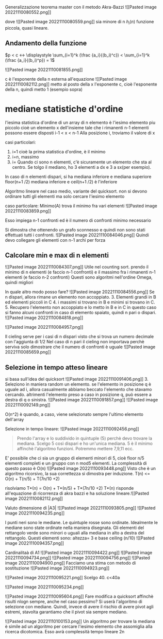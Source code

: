 Generalizzazione teorema master con il metodo Akra-Bazzi
![[Pasted image 20221110080552.png]]

dove 
![[Pasted image 20221110080559.png]] sia minore di n
$h_i(n)$ funzione piccola, quasi lineare.


## Andamento della funzione
$p < c <-> \displaystyle \sum_{i=1}^k (\frac {a_i}{(b_i)^c}) < \sum_{i=1}^k (\frac {a_i}{(b_i)^p}) = 1$


![[Pasted image 20221110081855.png]]

c è l'esponente della n esterna all'equazione
![[Pasted image 20221110082112.png]]
metto al posto della x l'esponente c, cioè l'esponente della n, quindi metto 1 (esempio sopra)

# mediane statistiche d'ordine
l'iesima statistica d'ordine di un array di n elemento è l'iesimo elemento piu piccolo cioè un elemento x dell'insieme tale che i rimanenti n-1 elementi possono essere disposti
i-1 < x < n-1
Alla posizione i, troviamo il valore di x

casi particolari:
1. i=1 cioè la prima statistica d'ordine, è il minimo
2. i=n, massimo
3. i= 
Quando ci sono n elementi, c'è sicuramente un elemento che sta al centro. Se tolgo il mediano, ho 3 elementi a dx e 3 a sx(per esempio).

In caso di n elementi dispari, si ha mediana inferiore e mediana superiore 
floor(n+1 /2) mediana inferiore e ceil(n+1 /2) è l'inferiore


Algoritmo lineare nel caso medio, variante del quicksort. non si devono ordinare tutti gli elementi ma solo cercare l'iesimo elemento

caso particolare:
Minimo(A) trova il minimo fra vari elementi
![[Pasted image 20221110083859.png]]

Esso impiega n-1 confronti ed è il numero di confronti minimo necessario

Si dimostra che ottenendo un grafo sconnesso e quindi non sono stati effettuati tutti i confronti.
![[Pasted image 20221110084046.png]]
Quindi devo collegare gli elementi con n-1 archi per forza

## Calcolare min e max di n elementi
![[Pasted image 20221110084307.png]]
Utile nel counting sort.
prendo il minimo di n elementi (e faccio n-1 confronti) e il massimo fra i rimanenti n-1 elementi (e faccio n-2  confronti)
Questi sono algoritmi nell'ordine Omega, quindi migliori

In quale altro modo posso fare?
![[Pasted image 20221110084556.png]]
Se n dispari, allora rimane un elemento non accoppiato.
3. Elementi grandi in B ed elementi piccoli in C
4. i massimi si trovano in B e minimi si trovano in C.
5. Recupero l'elemento non accoppiato e lo metto in B e in C
in questo caso si fanno alcuni confronti in caso di elemento spaiato, quindi n pari o dispari.
![[Pasted image 20221110084818.png]]

![[Pasted image 20221110084957.png]]

Il cieling serve per i casi di n dispari visto che si trova un numero decimale con l'aggiunta di 1/2
Nel caso di n pari il cieling non importava perchè serviva solo dimostrare che il numero di confronti è uguale
![[Pasted image 20221110085659.png]]

## Selezione in tempo atteso lineare
si basa sull'idea del quicksort
![[Pasted image 20221110091406.png]]
3. Seleziono in maniera random un elemento.
se l'elemento in posizione q è uguale ad i, allora casualmente abbiamo beccato l'elemento che stavamo cercando.
altrimenti l'elemento preso a caso in posizione q, può essere a destra di q o sinistra.
![[Pasted image 20221110091857.png]]
![[Pasted image 20221110092149.png]]

O(n^2) è quando, a caso, viene selezionato sempre l'ultimo elemento dell'array

Selezione in tempo lineare:
![[Pasted image 20221110092456.png]]
>Prendo l'array e lo suddivido in quintuple (5) perchè devo trovare la mediana. Scelgo 5 così dispari e ho un'unica mediana. 5 è il minimo affinchè l'algoritmo funzioni. Potremmo mettere 7,9,11 ecc.

E' possibile che ci sia un gruppo di elementi minori di 5, cioè floor n/5 elementi completi e un gruppo con n mod5 elementi. La complessità di questo passo è O(n)
![[Pasted image 20221110093448.png]]
Visto che è un algoritmo ricorsivo, la sua correttezza si dimostra per induzione.
T(n) <= O(n) + T(n/5) + T(7n/10 +2)

risolviamo
T*(n) = O(n) + T*(n/5) + T*(7n/10 +2)
T*(n) risponde all'equazione di ricorrenza di akra bazzi e ha soluzione lineare.![[Pasted image 20221110082112.png]]

Valuto dimensione di |A3|
![[Pasted image 20221110093805.png]]
![[Pasted image 20221110094235.png]]

I punti neri sono le mediane. Le quintuple rosse sono ordinate. Idealmente le mediane sono state ordinate nella maniera disegnata. 
Gli elementi del rettangolo verde sono minori o uguali alla mediana in alto a destra del rettangolo.
Questi elementi sono:  altezza= 3 e base ceiling (n/10)
![[Pasted image 20221110094357.png]]

Cardinalitaà di A1
![[Pasted image 20221110094422.png]]
![[Pasted image 20221110094734.png]]
![[Pasted image 20221110094756.png]]
![[Pasted image 20221110094900.png]]
Facciamo una stima con metodo di sostituzione
![[Pasted image 20221110094923.png]]

![[Pasted image 20221110095221.png]]
Scelgo 40. c<40a

![[Pasted image 20221110095234.png]]

![[Pasted image 20221110095604.png]]
Fare modifica a quicksort affinchè risulti nlogn sempre, anche nel caso pessimo? Si userà l'algoritmo di selezione con mediane. Quindi, invece di avere il rischio di avere pivot agli estremi, stavolta garantiamo che il pivot sia sempre mediano.

![[Pasted image 20221110100153.png]]
Un algoritmo per trovare la mediana è simile ad un algoritmo per cercare l'iesimo elemento che assomiglia alla ricerca dicotomica. Esso avrà complessità tempo lineare 2n